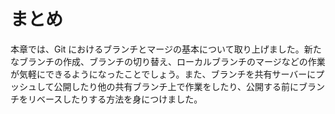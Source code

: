 # まとめ

本章では、Git におけるブランチとマージの基本について取り上げました。新たなブランチの作成、ブランチの切り替え、ローカルブランチのマージなどの作業が気軽にできるようになったことでしょう。また、ブランチを共有サーバーにプッシュして公開したり他の共有ブランチ上で作業をしたり、公開する前にブランチをリベースしたりする方法を身につけました。
